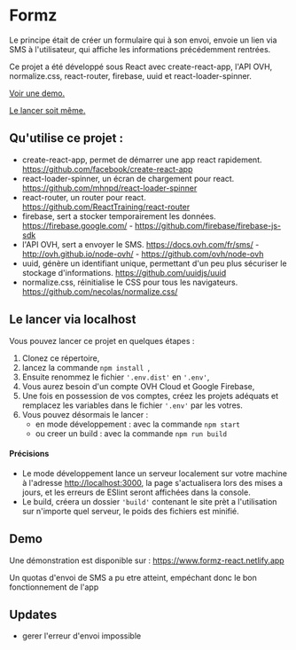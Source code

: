 # Formz
Le principe était de créer un formulaire qui à son envoi, envoie un lien via SMS à l'utilisateur, qui affiche les informations précédemment rentrées.

Ce projet a été développé sous React avec create-react-app, l'API OVH, normalize.css, react-router, firebase, uuid et react-loader-spinner.

[Voir une demo.](#demo)

[Le lancer soit même.](#le-lancer-via-localhost)

## Qu'utilise ce projet :
- create-react-app, permet de démarrer une app react rapidement. https://github.com/facebook/create-react-app
- react-loader-spinner, un écran de chargement pour react. https://github.com/mhnpd/react-loader-spinner
- react-router, un router pour react. https://github.com/ReactTraining/react-router
- firebase, sert a stocker temporairement les données. https://firebase.google.com/ - https://github.com/firebase/firebase-js-sdk
- l'API OVH, sert a envoyer le SMS. https://docs.ovh.com/fr/sms/ - http://ovh.github.io/node-ovh/ - https://github.com/ovh/node-ovh
- uuid, génère un identifiant unique, permettant d'un peu plus sécuriser le stockage d'informations. https://github.com/uuidjs/uuid
- normalize.css, réinitialise le CSS pour tous les navigateurs. https://github.com/necolas/normalize.css/

## Le lancer via localhost
Vous pouvez lancer ce projet en quelques étapes :
1. Clonez ce répertoire,
2. lancez la commande ```npm install ```,
3. Ensuite renommez le fichier ```'.env.dist'``` en ```'.env'```,
4. Vous aurez besoin d'un compte OVH Cloud et Google Firebase,
5. Une fois en possession de vos comptes, créez les projets adéquats et remplacez les variables dans le fichier ```'.env'``` par les votres.
6. Vous pouvez désormais le lancer :
    - en mode développement : avec la commande ```npm start ```
    - ou creer un build : avec la commande ```npm run build ```
#### Précisions
- Le mode développement lance un serveur localement sur votre machine à l'adresse [http://localhost:3000](http://localhost:3000), la page s'actualisera lors des mises a jours, et les erreurs de ESlint seront affichées dans la console.
- Le build, créera un dossier ```'build'``` contenant le site prèt a l'utilisation sur n'importe quel serveur, le poids des fichiers est minifié.

## Demo

Une démonstration est disponible sur : https://www.formz-react.netlify.app

Un quotas d'envoi de SMS a pu etre atteint, empéchant donc le bon fonctionnement de l'app

## Updates
- gerer l'erreur d'envoi impossible